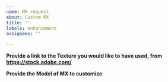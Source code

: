 ```yaml
---
name: MX request
about: Custom MX
title: ''
labels: enhancement
assignees: ''

---
```


**Provide a link to the Texture you would like to have used, from https://stock.adobe.com/**


**Provide the Model of MX to customize**